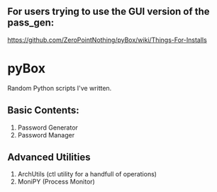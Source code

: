## For users trying to use the GUI version of the pass_gen:
https://github.com/ZeroPointNothing/pyBox/wiki/Things-For-Installs

# pyBox
Random Python scripts I've written.
## Basic Contents:

1. Password Generator
2. Password Manager

## Advanced Utilities
1. ArchUtils (ctl utility for a handfull of operations)
2. MoniPY (Process Monitor)
